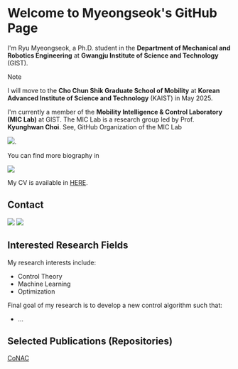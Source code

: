 # Welcome to Myeongseok's GitHub Page

I'm Ryu Myeongseok, a Ph.D. student in the __Department of Mechanical and Robotics Engineering__ at __Gwangju Institute of Science and Technology__ (GIST). 

> [!NOTE]
> I will move to the __Cho Chun Shik Graduate School of Mobility__ at __Korean Advanced Institute of Science and Technology__ (KAIST) in May 2025.

I'm currently a member of the __Mobility Intelligence & Control Laboratory (MIC Lab)__ at GIST. 
The MIC Lab is a research group led by Prof. __Kyunghwan Choi__.
See, GitHub Organization of the MIC Lab 

<a href="https://github.com/KAIST-MIC-Lab"><img src="https://img.shields.io/badge/GitHub-100000?style=for-the-badge&logo=github&logoColor=white"/></a>.

You can find more biography in 

<a href="https://scholar.google.com/citations?user=gUHuDJ4AAAAJ&hl=en"><img src="https://img.shields.io/badge/Google%20Scholar-4285F4?style=for-the-badge&logo=google-scholar&logoColor=white"/></a>

My CV is available in [HERE](cv.pdf).

## Contact
<a href="mailto:msryu00@gmail.com"><img src="https://img.shields.io/badge/Gmail-D14836?style=for-the-badge&logo=gmail&logoColor=white"/></a>
<a href="mailto:dding_98@gm.gist.ac.kr"><img src="https://img.shields.io/badge/Microsoft_Outlook-0078D4?style=for-the-badge&logo=microsoft-outlook&logoColor=white"/></a>


<!-- https://github.com/Envoy-VC/awesome-badges -->

## Interested Research Fields

My research interests include:
- Control Theory
- Machine Learning
- Optimization

Final goal of my research is to develop a new control algorithm such that:
- ...

## Selected Publications (Repositories)

[CoNAC](https://github.com/KAIST-MIC-Lab/CoNAC)
